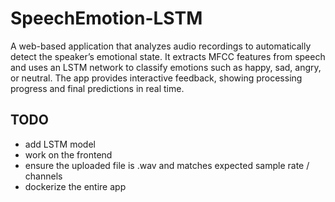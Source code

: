 # SpeechEmotion-LSTM
A web-based application that analyzes audio recordings to automatically detect the speaker’s emotional state. It extracts MFCC features from speech and uses an LSTM network to classify emotions such as happy, sad, angry, or neutral. The app provides interactive feedback, showing processing progress and final predictions in real time.


## TODO
- add LSTM model
- work on the frontend
- ensure the uploaded file is .wav and matches expected sample rate / channels
- dockerize the entire app